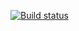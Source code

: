 [![Build status](https://ci.appveyor.com/api/projects/status/671fbbber357ghu4?svg=true)](https://ci.appveyor.com/project/Andrey09123/symbols-iterators-generators-1)
